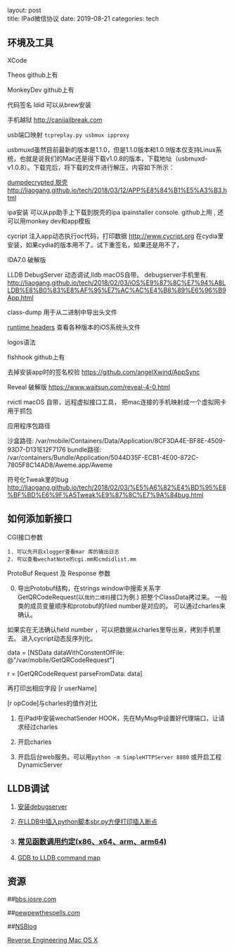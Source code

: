 layout: post  
title: IPad微信协议
date: 2019-08-21
categories: tech  



## 环境及工具

XCode

Theos github上有

MonkeyDev github上有

代码签名 ldid 可以从brew安装

手机越狱 http://canijailbreak.com

usb端口映射  `tcpreplay.py usbmux ipproxy`  

usbmuxd虽然目前最新的版本是1.1.0，但是1.1.0版本和1.0.9版本仅支持Linux系统，也就是说我们的Mac还是得下载v1.0.8的版本，下载地址（usbmuxd-v1.0.8）。下载完后，将下载的文件进行解压，内容如下所示：


 [dumpdecrypted 脱壳](https://github.com/stefanesser/dumpdecrypted) http://liaogang.github.io/tech/2018/03/12/APP%E8%84%B1%E5%A3%B3.html

ipa安装  可以从pp助手上下载到脱壳的ipa  ipainstaller console. github上用 , 还可以用monkey dev和app模板

cycript  注入app动态执行oc代码，打印数据 http://www.cycript.org 在cydia里安装，如果cydia的版本用不了。试下重签名，如果还是用不了，

IDA7.0 破解版 

LLDB DebugServer 动态调试,lldb macOS自带。 debugserver手机里有. http://liaogang.github.io/tech/2018/02/03/iOS%E9%87%8C%E7%94%A8LLDB%E8%B0%83%E8%AF%95%E7%AC%AC%E4%B8%89%E6%96%B9App.html

class-dump 用于从二进制中导出头文件

[runtime headers](http://developer.limneos.net/?ios=10.2&framework=SpringBoard&header=SpringBoard.h) 查看各种版本的iOS系统头文件

logos语法

fishhook  github上有

去掉安装app时的签名校验 https://github.com/angelXwind/AppSync

Reveal 破解版 https://www.waitsun.com/reveal-4-0.html

rvictl  macOS 自带，远程虚拟接口工具， 把mac连接的手机映射成一个虚拟网卡用于抓包


应用程序包路径

沙盒路径: /var/mobile/Containers/Data/Application/8CF3DA4E-BF8E-4509-93D7-D131E12F7176 
bundle路径: /var/containers/Bundle/Application/5044D35F-ECB1-4E00-872C-7805F8C14AD8/Aweme.app/Aweme

符号化Tweak里的bug  http://liaogang.github.io/tech/2018/02/03/%E5%A6%82%E4%BD%95%E8%BF%BD%E6%9F%A5Tweak%E9%87%8C%E7%9A%84bug.html






## 如何添加新接口

CGI接口参数

	1. 可以先开启xlogger查看mar 库的输出日志
 	2. 可以查看wechatNote的cgi.mm和cmdidlist.mm

ProtoBuf Request 及 Response 参数

0. 导出Protobuf结构，在strings window中搜索关系字 GetQRCodeRequest(以`我的二维码`接口为例.)  把整个ClassData拷过来。 一般类的成员变量顺序和protobuf的filed number是对应的。 可以通过charles来确认。

如果实在无法确认field number ，可以把数据从charles里导出来，拷到手机里去。 进入cycript动态反序列化。

data = [NSData dataWithConstentOfFile: @"/var/mobile/GetQRCodeRequest"]

r = [GetQRCodeRequest parseFromData: data]

再打印出相应字段 [r userName] 

[r opCode]与charles的值作对比





1. 在iPad中安装wechatSender HOOK，先在MyMsg中设置好代理端口，让请求经过charles

2. 开启charles

3. 开启后台web服务。可以用`python -m SimpleHTTPServer 8880` 或开启工程DynamicServer

   

## LLDB调试

1. [安装debugserver](http://liaogang.github.io/tech/2018/02/03/iOS%E9%87%8C%E7%94%A8LLDB%E8%B0%83%E8%AF%95%E7%AC%AC%E4%B8%89%E6%96%B9App.html)
2. [在LLDB中插入python脚本sbr.py方便打印插入断点](http://liaogang.github.io/2019/02/28/%E6%8A%96%E9%9F%B3%E5%8F%82%E6%95%B0%E5%8A%A0%E7%AD%BE%E7%AE%97%E6%B3%95.html)

3. ### [常见函数调用约定(x86、x64、arm、arm64)](https://bbs.pediy.com/thread-224583.htm)

4. [GDB to LLDB command map](https://lldb.llvm.org/use/map.html)

## 资源


\##[bbs.iosre.com](http://bbs.iosre.com/)

\##[pewpewthespells.com](https://pewpewthespells.com/ramble.html)

\##[NSBlog](https://www.mikeash.com/pyblog/)

[Reverse Engineering Mac OS X](http://reverse.put.as/)

